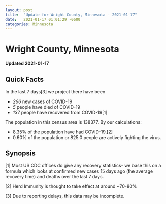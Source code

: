 ```yaml
---
layout: post
title:  "Update for Wright County, Minnesota - 2021-01-17"
date:   2021-01-17 01:01:29 -0600
categories: Minnesota
---
```


# Wright County, Minnesota
#### Updated 2021-01-17

## Quick Facts

In the last 7 days[3] we project there have been
- *266* new cases of COVID-19
- *5* people have died of COVID-19
- *137* people have recovered from COVID-19[1]

The population in this census area is 138377. By our calculations:
- 8.35% of the population have had COVID-19.[2]
- 0.60% of the population or 825.0 people are actively fighting the virus.

## Synopsis




[1] Most US CDC offices do give any recovery statistics- we base this on a formula which looks at confirmed new cases
15 days ago (the average recovery time) and deaths over the last 7 days.

[2] Herd Immunity is thought to take effect at around ~70-80%

[3] Due to reporting delays, this data may be incomplete.
 
    